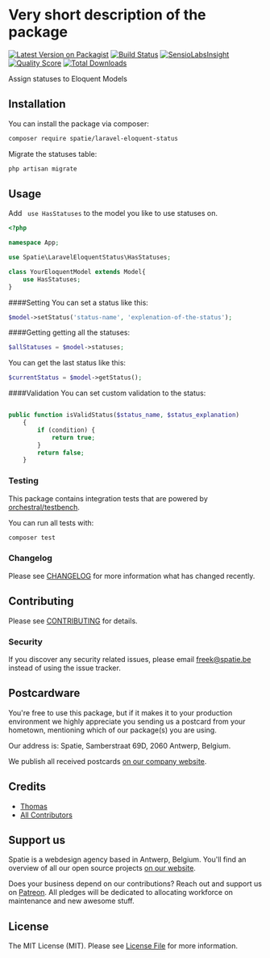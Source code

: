 # Very short description of the package

[![Latest Version on Packagist](https://img.shields.io/packagist/v/spatie/laravel-eloquent-status.svg?style=flat-square)](https://packagist.org/packages/spatie/laravel-eloquent-status)
[![Build Status](https://img.shields.io/travis/spatie/laravel-eloquent-status/master.svg?style=flat-square)](https://travis-ci.org/spatie/laravel-eloquent-status)
[![SensioLabsInsight](https://img.shields.io/sensiolabs/i/xxxxxxxxx.svg?style=flat-square)](https://insight.sensiolabs.com/projects/xxxxxxxxx)
[![Quality Score](https://img.shields.io/scrutinizer/g/spatie/laravel-eloquent-status.svg?style=flat-square)](https://scrutinizer-ci.com/g/spatie/laravel-eloquent-status)
[![Total Downloads](https://img.shields.io/packagist/dt/spatie/laravel-eloquent-status.svg?style=flat-square)](https://packagist.org/packages/spatie/laravel-eloquent-status)

Assign statuses to Eloquent Models

## Installation

You can install the package via composer:

```bash
composer require spatie/laravel-eloquent-status
```
Migrate the statuses table:
```bash
php artisan migrate
```

## Usage

Add  ``` use HasStatuses``` to the model you like to use statuses on.
``` php
<?php

namespace App;

use Spatie\LaravelEloquentStatus\HasStatuses;

class YourEloquentModel extends Model{
    use HasStatuses;
}
```
####Setting
You can set a status like this:
``` php
$model->setStatus('status-name', 'explenation-of-the-status');
```
####Getting
getting all the statuses:
``` php
$allStatuses = $model->statuses;
```

You can get the last status like this:
``` php
$currentStatus = $model->getStatus();
```
####Validation
You can set custom validation to the status:
``` php

public function isValidStatus($status_name, $status_explanation)
    {
        if (condition) {
            return true;
        }
        return false;
    }
```

### Testing
This package contains integration tests that are powered by [orchestral/testbench](https://github.com/orchestral/testbench).

You can run all tests with:
``` bash
composer test
```

### Changelog

Please see [CHANGELOG](CHANGELOG.md) for more information what has changed recently.

## Contributing

Please see [CONTRIBUTING](CONTRIBUTING.md) for details.

### Security

If you discover any security related issues, please email freek@spatie.be instead of using the issue tracker.

## Postcardware

You're free to use this package, but if it makes it to your production environment we highly appreciate you sending us a postcard from your hometown, mentioning which of our package(s) you are using.

Our address is: Spatie, Samberstraat 69D, 2060 Antwerp, Belgium.

We publish all received postcards [on our company website](https://spatie.be/en/opensource/postcards).

## Credits

- [Thomas](https://github.com/TVke)
- [All Contributors](../../contributors)

## Support us

Spatie is a webdesign agency based in Antwerp, Belgium. You'll find an overview of all our open source projects [on our website](https://spatie.be/opensource).

Does your business depend on our contributions? Reach out and support us on [Patreon](https://www.patreon.com/spatie). 
All pledges will be dedicated to allocating workforce on maintenance and new awesome stuff.

## License

The MIT License (MIT). Please see [License File](LICENSE.md) for more information.
